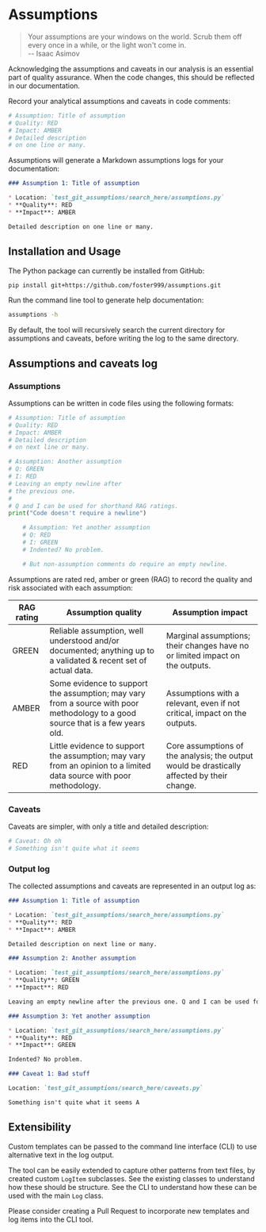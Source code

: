 # Assumptions

> Your assumptions are your windows on the world. Scrub them off every once in a while, or the light won't come in.  
> -- Isaac Asimov

Acknowledging the assumptions and caveats in our analysis is an essential part of quality assurance.
When the code changes, this should be reflected in our documentation.

Record your analytical assumptions and caveats in code comments:

```py
# Assumption: Title of assumption
# Quality: RED
# Impact: AMBER
# Detailed description
# on one line or many.
```

Assumptions will generate a Markdown assumptions logs for your documentation:

```markdown
### Assumption 1: Title of assumption

* Location: `test_git_assumptions/search_here/assumptions.py`
* **Quality**: RED
* **Impact**: AMBER

Detailed description on one line or many.
```

## Installation and Usage

The Python package can currently be installed from GitHub:

```sh
pip install git+https://github.com/foster999/assumptions.git
```

Run the command line tool to generate help documentation:

```sh
assumptions -h
```

By default, the tool will recursively search the current directory for assumptions and caveats, before writing the log to the same directory.

## Assumptions and caveats log

### Assumptions

Assumptions can be written in code files using the following formats:

```py
# Assumption: Title of assumption
# Quality: RED
# Impact: AMBER
# Detailed description
# on next line or many.

# Assumption: Another assumption
# Q: GREEN
# I: RED
# Leaving an empty newline after
# the previous one.
#
# Q and I can be used for shorthand RAG ratings.
print("Code doesn't require a newline")

    # Assumption: Yet another assumption
    # Q: RED
    # I: GREEN
    # Indented? No problem.

    # But non-assumption comments do require an empty newline.
```
Assumptions are rated red, amber or green (RAG) to record the quality and risk associated with each assumption:

| RAG rating | Assumption quality | Assumption impact |
|------------|--------------------|-------------------|
| GREEN | Reliable assumption, well understood and/or documented; anything up to a validated & recent set of actual data. | Marginal assumptions; their changes have no or limited impact on the outputs.  |
| AMBER | Some evidence to support the assumption; may vary from a source with poor methodology to a good source that is a few years old. | Assumptions with a relevant, even if not critical, impact on the outputs. |
| RED   | Little evidence to support the assumption; may vary from an opinion to a limited data source with poor methodology. | Core assumptions of the analysis; the output would be drastically affected by their change. |

### Caveats

Caveats are simpler, with only a title and detailed description:

```py
# Caveat: Oh oh
# Something isn't quite what it seems
```

### Output log

The collected assumptions and caveats are represented in an output log as:

```md
### Assumption 1: Title of assumption

* Location: `test_git_assumptions/search_here/assumptions.py`
* **Quality**: RED
* **Impact**: AMBER

Detailed description on next line or many.

### Assumption 2: Another assumption

* Location: `test_git_assumptions/search_here/assumptions.py`
* **Quality**: GREEN
* **Impact**: RED

Leaving an empty newline after the previous one. Q and I can be used for shorthand RAG ratings.

### Assumption 3: Yet another assumption

* Location: `test_git_assumptions/search_here/assumptions.py`
* **Quality**: RED
* **Impact**: GREEN

Indented? No problem.

### Caveat 1: Bad stuff

Location: `test_git_assumptions/search_here/caveats.py`

Something isn't quite what it seems A
```

## Extensibility

Custom templates can be passed to the command line interface (CLI) to use alternative text in the log output.

The tool can be easily extended to capture other patterns from text files, by created custom `LogItem` subclasses. See the existing classes to understand how these should be structure. See the CLI to understand how these can be used with the main `Log` class.

Please consider creating a Pull Request to incorporate new templates and log items into the CLI tool.
